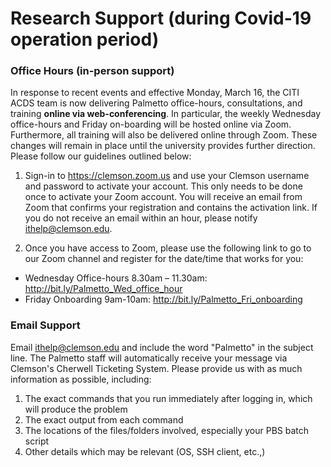 # Research Support (during Covid-19 operation period)

### Office Hours (in-person support) 

In response to recent events and effective Monday, March 16, the CITI ACDS team 
is now delivering Palmetto office-hours, consultations, and training **online via 
web-conferencing**. In particular, the weekly Wednesday office-hours and Friday 
on-boarding will be hosted online via Zoom. Furthermore, all training will also 
be delivered online through Zoom. These changes will remain in place until the university provides further direction. Please follow our guidelines outlined below:

1. Sign-in to <https://clemson.zoom.us> and use your Clemson username and password to 
activate your account. This only needs to be done   once to activate your Zoom account. You 
will receive an email from Zoom that confirms your registration and contains the activation 
link. If you do not receive an email within an hour, please notify <ithelp@clemson.edu>.

2. Once you have access to Zoom, please use the following link to go to our Zoom channel and register for the date/time that works for you: 

  - Wednesday Office-hours 8.30am – 11.30am: <http://bit.ly/Palmetto_Wed_office_hour>
  - Friday Onboarding 9am-10am: <http://bit.ly/Palmetto_Fri_onboarding>

### Email Support

Email <ithelp@clemson.edu> and include the word "Palmetto" in the subject line.
The Palmetto staff will automatically receive your message via Clemson's Cherwell 
Ticketing System. Please provide us with as much information as possible, including:

1. The exact commands that you run immediately after logging in, which will 
produce the problem
2. The exact output from each command
3. The locations of the files/folders involved, especially your PBS batch script
4. Other details which may be relevant (OS, SSH client, etc.,)
